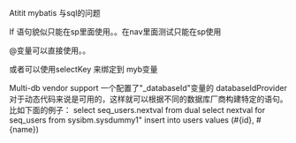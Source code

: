 Atitit mybatis 与sql的问题

If 语句貌似只能在sp里面使用。。在nav里面测试只能在sp使用

@变量可以直接使用。。

或者可以使用selectKey 来绑定到 myb变量


Multi-db vendor support
一个配置了"_databaseId"变量的 databaseIdProvider 对于动态代码来说是可用的，这样就可以根据不同的数据库厂商构建特定的语句。比如下面的例子：
<insert id="insert">
  <selectKey keyProperty="id" resultType="int" order="BEFORE">
    <if test="_databaseId == 'oracle'">
      select seq_users.nextval from dual
    </if>
    <if test="_databaseId == 'db2'">
      select nextval for seq_users from sysibm.sysdummy1"
    </if>
  </selectKey>
  insert into users values (#{id}, #{name})</insert>



